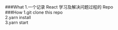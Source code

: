 ###What
1.一个记录 React 学习及解决问题过程的 Repo</br>
###How
1.git clone this repo</br>
2.yarn install</br>
3.yarn start</br>
